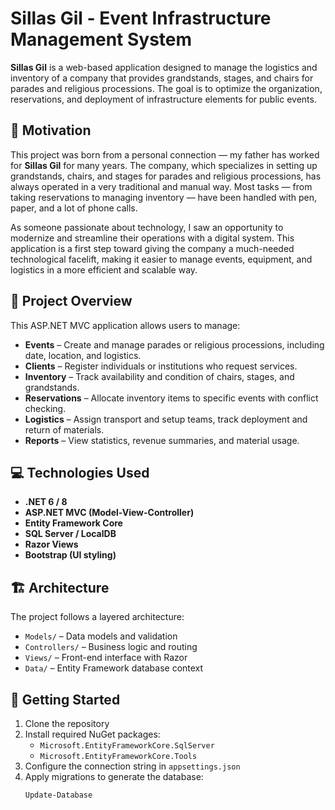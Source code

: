 # Sillas Gil - Event Infrastructure Management System

**Sillas Gil** is a web-based application designed to manage the logistics and inventory of a company that provides grandstands, stages, and chairs for parades and religious processions. The goal is to optimize the organization, reservations, and deployment of infrastructure elements for public events.

## 🧾 Motivation

This project was born from a personal connection — my father has worked for **Sillas Gil** for many years. The company, which specializes in setting up grandstands, chairs, and stages for parades and religious processions, has always operated in a very traditional and manual way. Most tasks — from taking reservations to managing inventory — have been handled with pen, paper, and a lot of phone calls.

As someone passionate about technology, I saw an opportunity to modernize and streamline their operations with a digital system. This application is a first step toward giving the company a much-needed technological facelift, making it easier to manage events, equipment, and logistics in a more efficient and scalable way.


## 📌 Project Overview

This ASP.NET MVC application allows users to manage:

- **Events** – Create and manage parades or religious processions, including date, location, and logistics.
- **Clients** – Register individuals or institutions who request services.
- **Inventory** – Track availability and condition of chairs, stages, and grandstands.
- **Reservations** – Allocate inventory items to specific events with conflict checking.
- **Logistics** – Assign transport and setup teams, track deployment and return of materials.
- **Reports** – View statistics, revenue summaries, and material usage.

## 💻 Technologies Used

- **.NET 6 / 8**
- **ASP.NET MVC (Model-View-Controller)**
- **Entity Framework Core**
- **SQL Server / LocalDB**
- **Razor Views**
- **Bootstrap (UI styling)**

## 🏗️ Architecture

The project follows a layered architecture:
- `Models/` – Data models and validation
- `Controllers/` – Business logic and routing
- `Views/` – Front-end interface with Razor
- `Data/` – Entity Framework database context

## 🚀 Getting Started

1. Clone the repository
2. Install required NuGet packages:
   - `Microsoft.EntityFrameworkCore.SqlServer`
   - `Microsoft.EntityFrameworkCore.Tools`
3. Configure the connection string in `appsettings.json`
4. Apply migrations to generate the database:
   ```bash
   Update-Database
